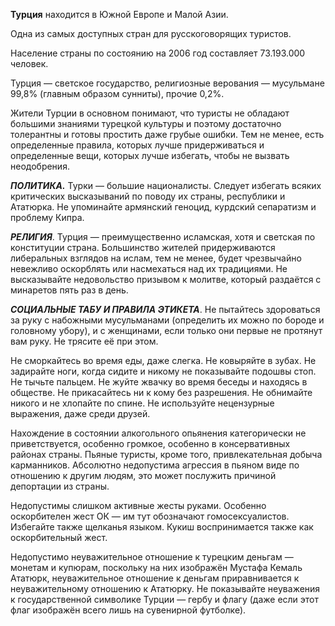 **Турция** находится в Южной Европе и Малой Азии.

Одна из самых доступных стран для русскоговорящих туристов.

Население страны по состоянию на 2006 год составляет 73.193.000 человек.

Турция — светское государство, религиозные верования — мусульмане 99,8% (главным образом сунниты), прочие 0,2%.

Жители Турции в основном понимают, что туристы не обладают большими знаниями турецкой культуры и поэтому достаточно толерантны и готовы простить даже грубые ошибки. Тем не менее, есть определенные правила, которых лучше придерживаться и определенные вещи, которых лучше избегать, чтобы не вызвать неодобрения.

**_ПОЛИТИКА._** Турки — большие националисты. Следует избегать всяких критических высказываний по поводу их страны, республики и Ататюрка. Не упоминайте армянский геноцид, курдский сепаратизм и проблему Кипра.

**_РЕЛИГИЯ_**. Турция — преимущественно исламская, хотя и светская по конституции страна. Большинство жителей придерживаются либеральных взглядов на ислам, тем не менее, будет чрезвычайно невежливо оскорблять или насмехаться над их традициями. Не высказывайте недовольство призывом к молитве, который раздаётся с минаретов пять раз в день.

**_СОЦИАЛЬНЫЕ ТАБУ И ПРАВИЛА ЭТИКЕТА_**. Не пытайтесь здороваться за руку с набожными мусульманами (определить их можно по бороде и головному убору), и с женщинами, если только они первые не протянут вам руку. Не трясите её при этом.

Не сморкайтесь во время еды, даже слегка. Не ковыряйте в зубах. Не задирайте ноги, когда сидите и никому не показывайте подошвы стоп. Не тычьте пальцем. Не жуйте жвачку во время беседы и находясь в обществе. Не прикасайтесь ни к кому без разрешения. Не обнимайте никого и не хлопайте по спине. Не используйте нецензурные выражения, даже среди друзей.

Нахождение в состоянии алкогольного опьянения категорически не приветствуется, особенно громкое, особенно в консервативных районах страны. Пьяные туристы, кроме того, привлекательная добыча карманников. Абсолютно недопустима агрессия в пьяном виде по отношению к другим людям, это может послужить причиной депортации из страны.

Недопустимы слишком активные жесты руками. Особенно оскорбителен жест ОК — им тут обозначают гомосексуалистов. Избегайте также щелканья языком. Кукиш воспринимается также как оскорбительный жест.

Недопустимо неуважительное отношение к турецким деньгам — монетам и купюрам, поскольку на них изображён Мустафа Кемаль Ататюрк, неуважительное отношение к деньгам приравнивается к неуважительному отношению к Ататюрку. Не показывайте неуважения к государственной символике Турции — гербу и флагу (даже если этот флаг изображён всего лишь на сувенирной футболке).
